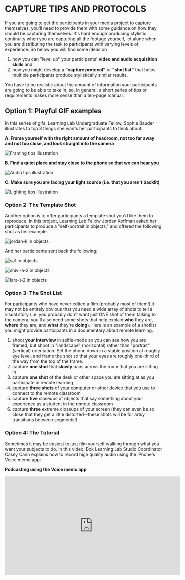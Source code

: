 # CAPTURE TIPS AND PROTOCOLS #

If you are going to get the participants in your media project to capture themselves, you'll need to provide them with some guidance on how they should be capturing themselves. It's hard enough producing stylistic continuity when you are capturing all the footage yourself, let alone when you are distributing the task to participants with varying levels of experience. So below you will find some ideas on 
1. how you can "level up" your participants' **video and audio acquisition skills** and
2. how you might develop a **"capture protocol"** or **"shot list"** that helps multiple participants produce stylistically similar results.

You have to be realistic about the amount of information your participants are going to be able to take in, so, in general, a short series of tips or requirements makes more sense than a ten-page manual. 

## Option 1: Playful GIF examples ##

In this series of gifs, Learning Lab Undergraduate Fellow, Sophie Bauder illustrates to top 3 things she wants her participants to think about:

**A. Frame yourself with the right amount of headroom, not too far away and not too close, and look straight into the camera**

![Framing tips illustration](https://files.slack.com/files-pri/T0HTW3H0V-F01ACD9T7K3/img_4111_300.gif?pub_secret=29c9d2c268)

**B. Find a quiet place and stay close to the phone so that we can hear you**

![Audio tips illustration](https://files.slack.com/files-pri/T0HTW3H0V-F01A60D86SY/img_4110_300.gif?pub_secret=e254789f8a)

**C. Make sure you are facing your light source (i.e. that you aren't backlit)**

![Lighting tips illustration](https://files.slack.com/files-pri/T0HTW3H0V-F019T2GLMP0/img_4109_300.gif?pub_secret=30adedf8cd)


### Option 2: The Template Shot ###

Another option is to offer participants a template shot you'd like them to reproduce. In this project, Learning Lab Fellow Jordan Koffman asked her participants to produce a "self-portrait in objects," and offered the following shot as her example.

![jordan-k in objects](https://files.slack.com/files-pri/T0HTW3H0V-F01B5F8NVJL/image_from_ios.jpg?pub_secret=c44af92b30)

And her participants sent back the following:

![sa1 in objects](https://files.slack.com/files-pri/T0HTW3H0V-F01B5JK1KQ8/img_7467.jpg?pub_secret=4ed38c0bb2)

![shivi-a-2 in objects](https://files.slack.com/files-pri/T0HTW3H0V-F01APBDDT5L/img_7468.jpg?pub_secret=c4efd2e299)

![lara-t-2 in objects](https://files.slack.com/files-pri/T0HTW3H0V-F01AFB4RYJ3/img_20200910_152945-01.jpeg?pub_secret=f79f228bcd)


### Option 3: The Shot List ###

For participants who have never edited a film (probably most of them!) it may not be entirely obvious that you need a wide array of shots to tell a visual story (i.e. you probably don't want just ONE shot of them talking to the camera; you'll also need some shots that help explain **who** they are, **where** they are, and **what** they're **doing**). Here is an example of a shotlist you might provide participants in a documentary about remote learning.

1. shoot **your interview** in selfie-mode so you can see how you are framed, but shoot in "landscape" (horizontal) rather than "portrait" (vertical) orientation. Set the phone down in a stable position at roughly eye level, and frame the shot so that your eyes are roughly one-third of the way from the top of the frame.
2. capture **one shot** that **slowly** pans across the room that you are sitting in
3. capture **one shot** of the desk or other space you are sitting at as you participate in remote learning 
4. capture **three shots** of your computer or other device that you use to connect to the remote classroom
4. capture **five** closeups of objects that say something about your experience as a student in the remote classroom
5. capture **three** extreme closeups of your screen (they can even be so close that they get a little distorted--these shots will be for artsy transitions between segments!)


### Option 4: The Tutorial ###

Sometimes it may be easiest to just film yourself walking through what you want your subjects to do. In this video, Bok Learning Lab Studio Coordinator Casey Cann explains how to record high quality audio using the iPhone's Voice memo app:

**Podcasting using the Voice memo app**
<iframe width="560" height="315" src="https://www.youtube.com/embed/LeGq-5SYqXQ" frameborder="0" allow="accelerometer; autoplay; clipboard-write; encrypted-media; gyroscope; picture-in-picture" allowfullscreen></iframe>
